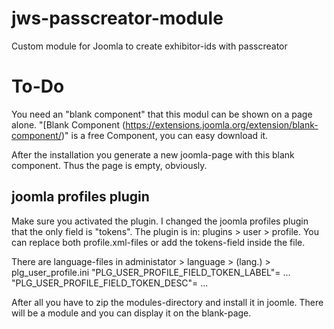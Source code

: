 # jws-passcreator-module
Custom module for Joomla to create exhibitor-ids with passcreator

# To-Do

You need an "blank component" that this modul can be shown on a page alone. "[Blank Component (https://extensions.joomla.org/extension/blank-component/)" is a free Component, you can easy download it.

After the installation you generate a new joomla-page with this blank component. Thus the page is empty, obviously.

## joomla profiles plugin

Make sure you activated the plugin. 
I changed the joomla profiles plugin that the only field is "tokens". The plugin is in: plugins > user > profile.
You can replace both profile.xml-files or add the tokens-field inside the file.

There are language-files in administator > language > (lang.) > plg_user_profile.ini
"PLG_USER_PROFILE_FIELD_TOKEN_LABEL"= ...
"PLG_USER_PROFILE_FIELD_TOKEN_DESC"= ...

After all you have to zip the modules-directory and install it in joomle. There will be a module and you can display it on the blank-page.
